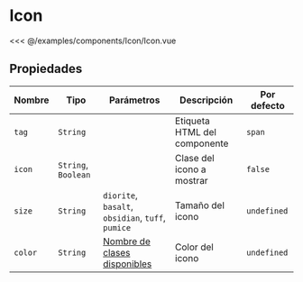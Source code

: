 # Icon

<Preview>
  <template slot="demo">
    <components-Icon-Icon /> 
  </template>

  <<< @/examples/components/Icon/Icon.vue
</Preview>

## Propiedades

| Nombre  | Tipo                | Parámetros                                                               | Descripción                  | Por defecto |
|---------|---------------------|--------------------------------------------------------------------------|------------------------------|-------------|
| `tag`   | `String`            |                                                                          | Etiqueta HTML del componente | `span`      |
| `icon`  | `String`, `Boolean` |                                                                          | Clase del icono a mostrar    | `false`     |
| `size`  | `String`            | `diorite`, `basalt`, `obsidian`, `tuff`, `pumice`                        | Tamaño del icono             | `undefined` |
| `color` | `String`            | [Nombre de clases disponibles](../estilos/clases-de-utilidad/colores.md) | Color del icono              | `undefined` |